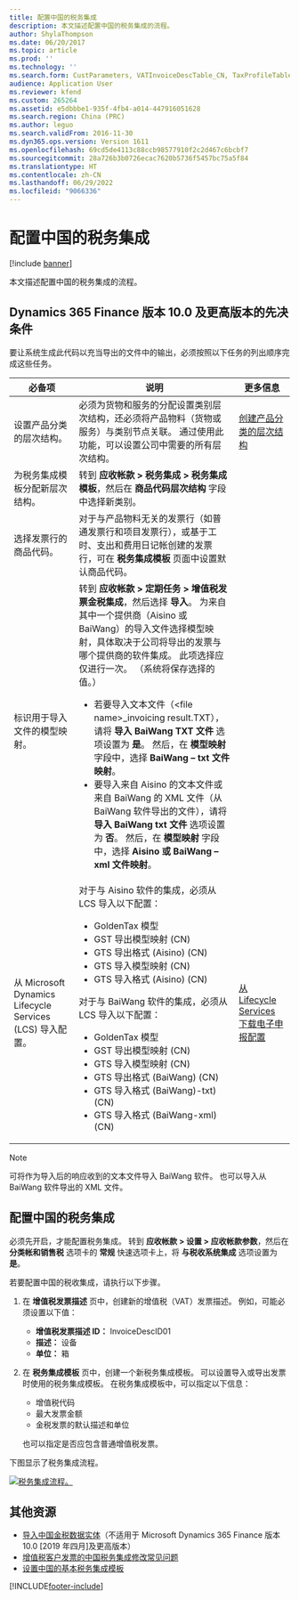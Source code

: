 ```yaml
---
title: 配置中国的税务集成
description: 本文描述配置中国的税务集成的流程。
author: ShylaThompson
ms.date: 06/20/2017
ms.topic: article
ms.prod: ''
ms.technology: ''
ms.search.form: CustParameters, VATInvoiceDescTable_CN, TaxProfileTable_CN
audience: Application User
ms.reviewer: kfend
ms.custom: 265264
ms.assetid: e5dbbbe1-935f-4fb4-a014-447916051628
ms.search.region: China (PRC)
ms.author: leguo
ms.search.validFrom: 2016-11-30
ms.dyn365.ops.version: Version 1611
ms.openlocfilehash: 69cd5de4113c88ccb98577910f2c2d467c6bcbf7
ms.sourcegitcommit: 28a726b3b0726ecac7620b5736f5457bc75a5f84
ms.translationtype: HT
ms.contentlocale: zh-CN
ms.lasthandoff: 06/29/2022
ms.locfileid: "9066336"
---
```

# <a name="configure-tax-integration-for-china"></a>配置中国的税务集成

[!include [banner](../includes/banner.md)]

本文描述配置中国的税务集成的流程。

## <a name="prerequisites-for-dynamics-365-finance-version-100-and-later"></a>Dynamics 365 Finance 版本 10.0 及更高版本的先决条件

要让系统生成此代码以充当导出的文件中的输出，必须按照以下任务的列出顺序完成这些任务。

| 必备项 | 说明 | 更多信息 |
|------------|-------------|------------------------|
| 设置产品分类的层次结构。 | 必须为货物和服务的分配设置类别层次结构，还必须将产品物料（货物或服务）与类别节点关联。 通过使用此功能，可以设置公司中需要的所有层次结构。 | [创建产品分类的层次结构](../../supply-chain/pim/tasks/create-hierarchy-product-classification.md) |
| 为税务集成模板分配新层次结构。 | 转到 **应收帐款 &gt; 税务集成 &gt; 税务集成模板**，然后在 **商品代码层次结构** 字段中选择新类别。 | |
| 选择发票行的商品代码。 | 对于与产品物料无关的发票行（如普通发票行和项目发票行），或基于工时、支出和费用日记帐创建的发票行，可在 **税务集成模板** 页面中设置默认商品代码。 | |
| 标识用于导入文件的模型映射。 | 转到 **应收帐款 &gt; 定期任务 &gt; 增值税发票金税集成**，然后选择 **导入**。 为来自其中一个提供商（Aisino 或 BaiWang）的导入文件选择模型映射，具体取决于公司将导出的发票与哪个提供商的软件集成。 此项选择应仅进行一次。 （系统将保存选择的值。）<ul><li>若要导入文本文件（\<file name\>\_invoicing result.TXT），请将 **导入 BaiWang TXT 文件** 选项设置为 **是**。 然后，在 **模型映射** 字段中，选择 **BaiWang – txt 文件映射**。</li><li>要导入来自 Aisino 的文本文件或来自 BaiWang 的 XML 文件（从 BaiWang 软件导出的文件），请将 **导入 BaiWang txt 文件** 选项设置为 **否**。 然后，在 **模型映射** 字段中，选择 **Aisino 或 BaiWang – xml 文件映射**。</li></ul> | |
| 从 Microsoft Dynamics Lifecycle Services (LCS) 导入配置。 | 对于与 Aisino 软件的集成，必须从 LCS 导入以下配置：<ul><li>GoldenTax 模型</li><li>GST 导出模型映射 (CN)</li><li>GTS 导出格式 (Aisino) (CN)</li><li>GTS 导入模型映射 (CN)</li><li>GTS 导入格式 (Aisino) (CN)</li></ul>对于与 BaiWang 软件的集成，必须从 LCS 导入以下配置：<ul><li>GoldenTax 模型</li><li>GST 导出模型映射 (CN)</li><li>GTS 导入模型映射 (CN)</li><li>GTS 导出格式 (BaiWang) (CN)</li><li>GTS 导入格式 (BaiWang)-txt) (CN)</li><li>GTS 导入格式 (BaiWang-xml) (CN)</li></ul> | [从 Lifecycle Services 下载电子申报配置](../../fin-ops-core/dev-itpro/analytics/download-electronic-reporting-configuration-lcs.md) |

> [!NOTE]
> 可将作为导入后的响应收到的文本文件导入 BaiWang 软件。 也可以导入从 BaiWang 软件导出的 XML 文件。

## <a name="configure-tax-integration-for-china"></a>配置中国的税务集成

必须先开启，才能配置税务集成。 转到 **应收帐款 \> 设置 \> 应收帐款参数**，然后在 **分类帐和销售税** 选项卡的 **常规** 快速选项卡上，将 **与税收系统集成** 选项设置为 **是**。

若要配置中国的税收集成，请执行以下步骤。

1. 在 **增值税发票描述** 页中，创建新的增值税（VAT）发票描述。 例如，可能必须设置以下值：

    - **增值税发票描述 ID：** InvoiceDescID01
    - **描述：** 设备
    - **单位：** 箱

2. 在 **税务集成模板** 页中，创建一个新税务集成模板。 可以设置导入或导出发票时使用的税务集成模板。 在税务集成模板中，可以指定以下信息：

    - 增值税代码
    - 最大发票金额
    - 金税发票的默认描述和单位

    也可以指定是否应包含普通增值税发票。

下图显示了税务集成流程。

[![税务集成流程。](./media/ic666469.gif)](./media/ic666469.gif)

## <a name="additional-resources"></a>其他资源

- [导入中国金税数据实体](apac-chn-import-golden-tax-data-entity.md)（不适用于 Microsoft Dynamics 365 Finance 版本 10.0 \[2019 年四月\]及更高版本）
- [增值税客户发票的中国税务集成修改常见问题](apac-chn-tax-integration-vat-customer-invoices.md)
- [设置中国的基本税务集成模板](./tasks/set-up-basic-tax-integration-profile-china.md)


[!INCLUDE[footer-include](../../includes/footer-banner.md)]

